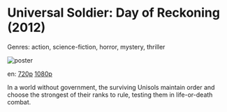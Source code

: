 # Universal Soldier: Day of Reckoning (2012)

Genres: action, science-fiction, horror, mystery, thriller

![poster](http://image.tmdb.org/t/p/w500/2vFlwNhV9HgbjfYZaEhRPfNwSuW.jpg)

en:
  [720p](magnet:?xt=urn:btih:423CB45B28C97B21C4E5995953CA104FF0AB8E85&tr=udp://glotorrents.pw:6969/announce&tr=udp://tracker.opentrackr.org:1337/announce&tr=udp://torrent.gresille.org:80/announce&tr=udp://tracker.openbittorrent.com:80&tr=udp://tracker.coppersurfer.tk:6969&tr=udp://tracker.leechers-paradise.org:6969&tr=udp://p4p.arenabg.ch:1337&tr=udp://tracker.internetwarriors.net:1337)
  [1080p](magnet:?xt=urn:btih:121BBE6F805385AAC51266B76E0C014A18DC131E&tr=udp://glotorrents.pw:6969/announce&tr=udp://tracker.opentrackr.org:1337/announce&tr=udp://torrent.gresille.org:80/announce&tr=udp://tracker.openbittorrent.com:80&tr=udp://tracker.coppersurfer.tk:6969&tr=udp://tracker.leechers-paradise.org:6969&tr=udp://p4p.arenabg.ch:1337&tr=udp://tracker.internetwarriors.net:1337)
  


In a world without government, the surviving Unisols maintain order and choose the strongest of their ranks to rule, testing them in life-or-death combat.